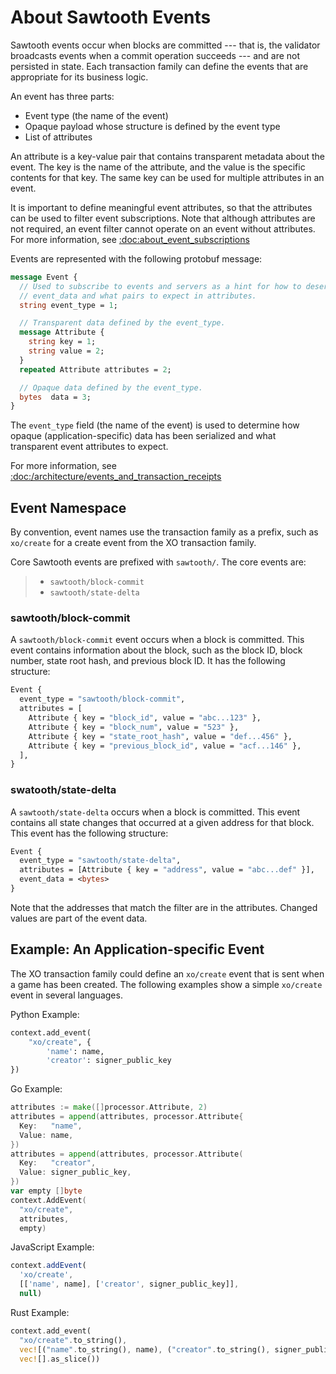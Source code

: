 # **About Sawtooth Events** #

Sawtooth events occur when blocks are committed --- that is, the validator broadcasts events when a commit operation succeeds --- and are not persisted in state. Each transaction family can define the events that are appropriate for its business logic.

An event has three parts:

- Event type (the name of the event)
- Opaque payload whose structure is defined by the event type
- List of attributes

An attribute is a key-value pair that contains transparent metadata about the event. The key is the name of the attribute, and the value is the specific contents for that key. The same key can be used for multiple attributes in an event.

It is important to define meaningful event attributes, so that the attributes can be used to filter event subscriptions. Note that although attributes are not required, an event filter cannot operate on an event without attributes. For more information, see [:doc:about_event_subscriptions](:doc:`about_event_subscriptions`)

Events are represented with the following protobuf message:

```protobuf
message Event {
  // Used to subscribe to events and servers as a hint for how to deserialize
  // event_data and what pairs to expect in attributes.
  string event_type = 1;

  // Transparent data defined by the event_type.
  message Attribute {
    string key = 1;
    string value = 2;
  }
  repeated Attribute attributes = 2;

  // Opaque data defined by the event_type.
  bytes  data = 3;
}
```

The `event_type` field (the name of the event) is used to determine how opaque (application-specific) data has been serialized and what transparent event attributes to expect.

For more information, see [:doc:/architecture/events_and_transaction_receipts](:doc:`/architecture/events_and_transaction_receipts`)

## **Event Namespace** ##

By convention, event names use the transaction family as a prefix, such as `xo/create`  for a create event from the XO transaction family. 

Core Sawtooth events are prefixed with `sawtooth/`. The core events are:

> - `sawtooth/block-commit`
> - `sawtooth/state-delta`

### **sawtooth/block-commit** ##

A `sawtooth/block-commit` event occurs when a block is committed. This event contains information about the block, such as the block ID, block number, state root hash, and previous block ID. It has the following structure:

```protobuf
Event {
  event_type = "sawtooth/block-commit",
  attributes = [
    Attribute { key = "block_id", value = "abc...123" },
    Attribute { key = "block_num", value = "523" },
    Attribute { key = "state_root_hash", value = "def...456" },
    Attribute { key = "previous_block_id", value = "acf...146" },
  ],
}
```

### **swatooth/state-delta** ###

A `sawtooth/state-delta` occurs when a block is committed. This event contains all state changes that occurred at a given address for that block. This event has the following structure:

```protobuf
Event {
  event_type = "sawtooth/state-delta",
  attributes = [Attribute { key = "address", value = "abc...def" }],
  event_data = <bytes>
}
```

Note that the addresses that match the filter are in the attributes. Changed values are part of the event data.

## **Example: An Application-specific Event** ##

The XO transaction family could define an `xo/create` event that is sent when a game has been created. The following examples show a simple `xo/create` event in several languages.

Python Example:

```python
context.add_event(
    "xo/create", {
        'name': name,
        'creator': signer_public_key
}) 
```

Go Example:

```go
attributes := make([]processor.Attribute, 2)
attributes = append(attributes, processor.Attribute{
  Key:   "name",
  Value: name,
})
attributes = append(attributes, processor.Attribute(
  Key:   "creator",
  Value: signer_public_key,
})
var empty []byte
context.AddEvent(
  "xo/create",
  attributes,
  empty)
```

JavaScript Example:

```javascript
context.addEvent(
  'xo/create',
  [['name', name], ['creator', signer_public_key]],
  null)
```

Rust Example:

```rust
context.add_event(
  "xo/create".to_string(),
  vec![("name".to_string(), name), ("creator".to_string(), signer_public_key)],
  vec![].as_slice())
```
